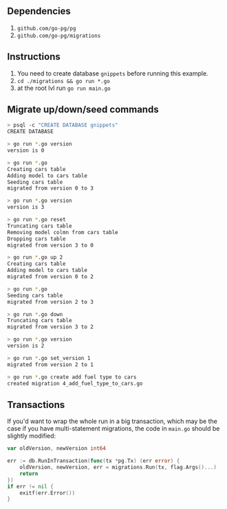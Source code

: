 ## Dependencies
1. `github.com/go-pg/pg`
2. `github.com/go-pg/migrations` 

## Instructions
1. You need to create database `gnippets` before running this example.
2. `cd ./migrations && go run *.go`
3. at the root lvl run `go run main.go`

## Migrate up/down/seed commands
```bash
> psql -c "CREATE DATABASE gnippets"
CREATE DATABASE

> go run *.go version
version is 0

> go run *.go
Creating cars table
Adding model to cars table
Seeding cars table
migrated from version 0 to 3

> go run *.go version
version is 3

> go run *.go reset
Truncating cars table
Removing model colmn from cars table
Dropping cars table
migrated from version 3 to 0

> go run *.go up 2
Creating cars table
Adding model to cars table
migrated from version 0 to 2

> go run *.go
Seeding cars table
migrated from version 2 to 3

> go run *.go down
Truncating cars table
migrated from version 3 to 2

> go run *.go version
version is 2

> go run *.go set_version 1
migrated from version 2 to 1

> go run *.go create add fuel type to cars
created migration 4_add_fuel_type_to_cars.go
```

## Transactions

If you'd want to wrap the whole run in a big transaction, which may be the case if you have multi-statement migrations, the code in `main.go` should be slightly modified:

```go
var oldVersion, newVersion int64

err := db.RunInTransaction(func(tx *pg.Tx) (err error) {
    oldVersion, newVersion, err = migrations.Run(tx, flag.Args()...)
    return
})
if err != nil {
    exitf(err.Error())
}
```

